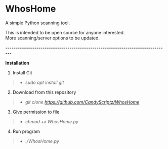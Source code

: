 # WhosHome
A simple Python scanning tool.

This is intended to be open source for anyone interested. <br />
More scanning/server options to be updated.

**-------------------------------------------------------------------------------**

**Installation**
1) Install Git
>  - *sudo apt install git*
  
2) Download from this repository
>  - *git clone https://github.com/CandyScriptz/WhosHome*
  
3) Give permission to file
>  - *chmod +x WhosHome.py*
 
4) Run program
>  - *./WhosHome.py*
